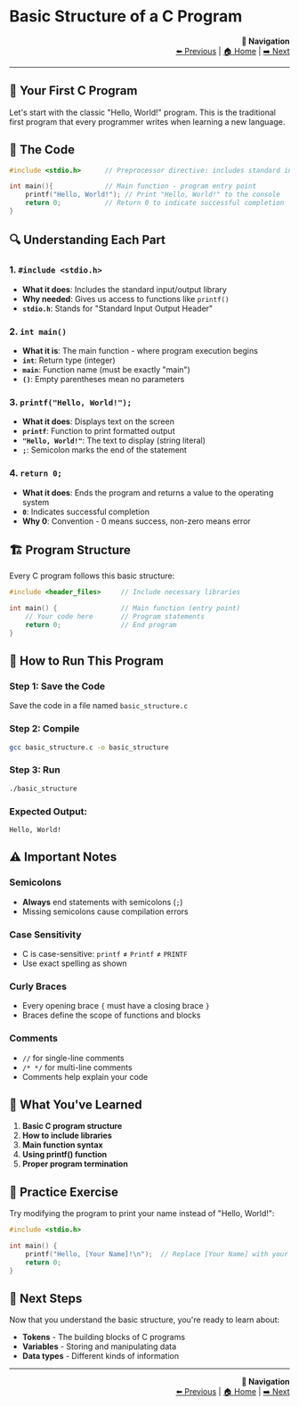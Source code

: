 # Basic Structure of a C Program

<div align="right">

**🧭 Navigation**  
[⬅️ Previous](00_intro_to_c_programming.md) | [🏠 Home](README.md) | [➡️ Next](02_tokens.md)

</div>

---

## 🚀 Your First C Program

Let's start with the classic "Hello, World!" program. This is the traditional first program that every programmer writes when learning a new language.

## 📝 The Code

```c
#include <stdio.h>      // Preprocessor directive: includes standard input/output library

int main(){             // Main function - program entry point
    printf("Hello, World!"); // Print "Hello, World!" to the console
    return 0;           // Return 0 to indicate successful completion
}
```

## 🔍 Understanding Each Part

### **1. `#include <stdio.h>`**
- **What it does**: Includes the standard input/output library
- **Why needed**: Gives us access to functions like `printf()`
- **`stdio.h`**: Stands for "Standard Input Output Header"

### **2. `int main()`**
- **What it is**: The main function - where program execution begins
- **`int`**: Return type (integer)
- **`main`**: Function name (must be exactly "main")
- **`()`**: Empty parentheses mean no parameters

### **3. `printf("Hello, World!");`**
- **What it does**: Displays text on the screen
- **`printf`**: Function to print formatted output
- **`"Hello, World!"`**: The text to display (string literal)
- **`;`**: Semicolon marks the end of the statement

### **4. `return 0;`**
- **What it does**: Ends the program and returns a value to the operating system
- **`0`**: Indicates successful completion
- **Why 0**: Convention - 0 means success, non-zero means error

## 🏗️ Program Structure

Every C program follows this basic structure:

```c
#include <header_files>     // Include necessary libraries

int main() {                // Main function (entry point)
    // Your code here       // Program statements
    return 0;               // End program
}
```

## 🚀 How to Run This Program

### **Step 1: Save the Code**
Save the code in a file named `basic_structure.c`

### **Step 2: Compile**
```bash
gcc basic_structure.c -o basic_structure
```

### **Step 3: Run**
```bash
./basic_structure
```

### **Expected Output:**
```
Hello, World!
```

## ⚠️ Important Notes

### **Semicolons**
- **Always** end statements with semicolons (`;`)
- Missing semicolons cause compilation errors

### **Case Sensitivity**
- C is case-sensitive: `printf` ≠ `Printf` ≠ `PRINTF`
- Use exact spelling as shown

### **Curly Braces**
- Every opening brace `{` must have a closing brace `}`
- Braces define the scope of functions and blocks

### **Comments**
- `//` for single-line comments
- `/* */` for multi-line comments
- Comments help explain your code

## 🎯 What You've Learned

1. **Basic C program structure**
2. **How to include libraries**
3. **Main function syntax**
4. **Using printf() function**
5. **Proper program termination**

## 🔄 Practice Exercise

Try modifying the program to print your name instead of "Hello, World!":

```c
#include <stdio.h>

int main() {
    printf("Hello, [Your Name]!\n");  // Replace [Your Name] with your actual name
    return 0;
}
```

## 🚀 Next Steps

Now that you understand the basic structure, you're ready to learn about:
- **Tokens** - The building blocks of C programs
- **Variables** - Storing and manipulating data
- **Data types** - Different kinds of information

---

<div align="right">

**🧭 Navigation**  
[⬅️ Previous](00_intro_to_c_programming.md) | [🏠 Home](README.md) | [➡️ Next](02_tokens.md)

</div>
